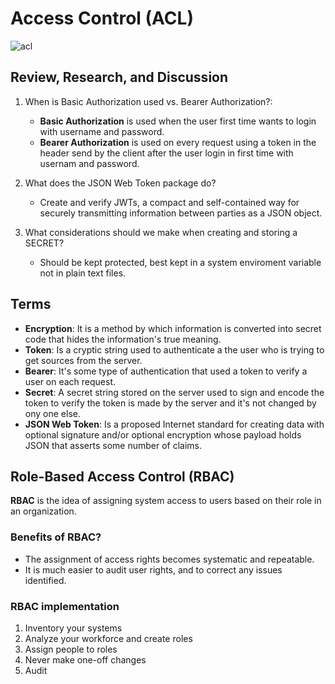 # Access Control (ACL)

![acl](http://www.network-packet.com/photo/pl26448217-acl_access_control_list_functionality_in_npb_dynamic_packet_filter.jpg)

## Review, Research, and Discussion

1. When is Basic Authorization used vs. Bearer Authorization?:
   - **Basic Authorization** is used when the user first time wants to login with username and password.
   - **Bearer Authorization** is used on every request using a token in the header send by the client after the user login in first time with usernam and password.

2. What does the JSON Web Token package do?
   - Create and verify JWTs, a compact and self-contained way for securely transmitting information between parties as a JSON object.

3. What considerations should we make when creating and storing a SECRET?
   - Should be kept protected, best kept in a system enviroment variable not in plain text files.

## Terms

- **Encryption**: It is a method by which information is converted into secret code that hides the information's true meaning.
- **Token**: Is a cryptic string used to authenticate a the user who is trying to get sources from the server.
- **Bearer**: It's some type of authentication that used a token to verify a user on each request.
- **Secret**: A secret string stored on the server used to sign and encode the token to verify the token is made by the server and it's not changed by ony one else.
- **JSON Web Token**: Is a proposed Internet standard for creating data with optional signature and/or optional encryption whose payload holds JSON that asserts some number of claims.

## Role-Based Access Control (RBAC)

**RBAC** is the idea of assigning system access to users based on their role in an organization.

### Benefits of RBAC?

- The assignment of access rights becomes systematic and repeatable.
- It is much easier to audit user rights, and to correct any issues identified.

### RBAC implementation 

1. Inventory your systems
2. Analyze your workforce and create roles
3. Assign people to roles
4. Never make one-off changes
5. Audit
